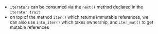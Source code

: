 -  `iterators` can be consumed via the `next()` method declared in the `Iterator trait`
-  on top of the method `iter()` which returns immutable references, we can also use `into_iter()` which takes ownership, and `iter_mut()` to get mutable references

